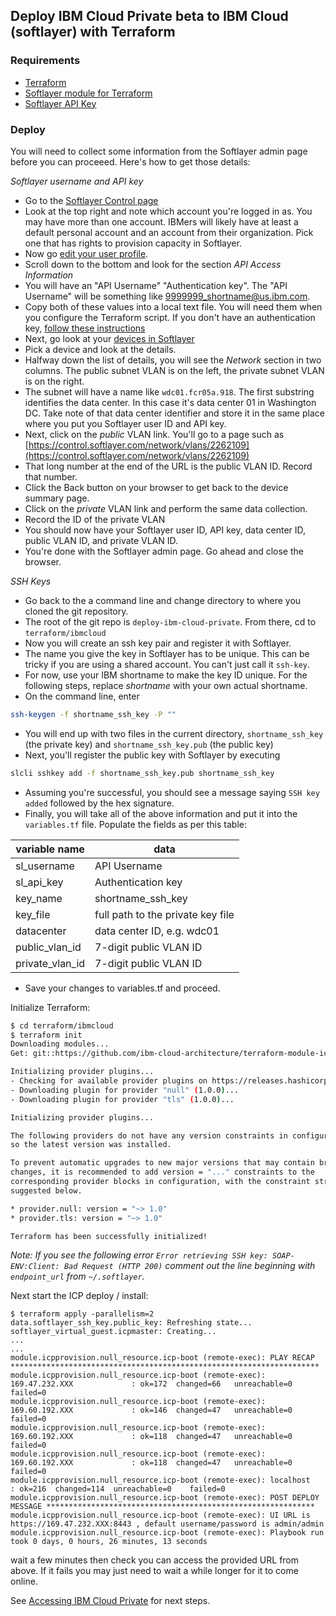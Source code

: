 ## Deploy IBM Cloud Private beta to IBM Cloud (softlayer) with Terraform

### Requirements

* [Terraform](https://www.terraform.io/downloads.html)
* [Softlayer module for Terraform](https://github.com/softlayer/terraform-provider-softlayer#install)
* [Softlayer API Key](https://knowledgelayer.softlayer.com/procedure/retrieve-your-api-key)

### Deploy

You will need to collect some information from the Softlayer admin page before you can proceeed. Here's how to get those details:

_Softlayer username and API key_

* Go to the [Softlayer Control page](https://control.softlayer.com/)
* Look at the top right and note which account you're logged in as.  You may have more than one account. IBMers will likely have at least a default personal account and an account from their organization. Pick one that has rights to provision capacity in Softlayer.
* Now go [edit your user profile](https://control.softlayer.com/account/user/profile).
* Scroll down to the bottom and look for the section _API Access Information_
* You will have an "API Username" "Authentication key". The "API Username" will be something like 9999999_shortname@us.ibm.com.
* Copy both of these values into a local text file.  You will need them when you configure the Terraform script.  If you don't have an authentication key, [follow these instructions](https://knowledgelayer.softlayer.com/procedure/generate-api-key)
* Next, go look at your [devices in Softlayer](https://control.softlayer.com/devices)
* Pick a device and look at the details.
* Halfway down the list of details, you will see the _Network_ section in two columns. The public subnet VLAN is on the left, the private subnet VLAN is on the right.
* The subnet will have a name like `wdc01.fcr05a.918`. The first substring identifies the data center. In this case it's data center 01 in Washington DC. Take note of that data center identifier and store it in the same place where you put you Softlayer user ID and API key.
* Next, click on the _public_ VLAN link.  You'll go to a page such as [https://control.softlayer.com/network/vlans/2262109](https://control.softlayer.com/network/vlans/2262109)
* That long number at the end of the URL is the public VLAN ID. Record that number.
* Click the Back button on your browser to get back to the device summary page.
* Click on the _private_ VLAN link and perform the same data collection.
* Record the ID of the private VLAN
* You should now have your Softlayer user ID, API key, data center ID, public VLAN ID, and private VLAN ID.
* You're done with the Softlayer admin page. Go ahead and close the browser.

_SSH Keys_

* Go back to the a command line and change directory to where you cloned the git repository.
* The root of the git repo is `deploy-ibm-cloud-private`. From there, cd to `terraform/ibmcloud`
* Now you will create an ssh key pair and register it with Softlayer.
* The name you give the key in Softlayer has to be unique. This can be tricky if you are using a shared account.  You can't just call it `ssh-key`.
* For now, use your IBM shortname to make the key ID unique. For the following steps, replace _shortname_ with your own actual shortname.
* On the command line, enter
```bash
ssh-keygen -f shortname_ssh_key -P ""
```

* You will end up with two files in the current directory, `shortname_ssh_key` (the private key) and `shortname_ssh_key.pub` (the public key)
* Next, you'll register the public key with Softlayer by executing
```bash
slcli sshkey add -f shortname_ssh_key.pub shortname_ssh_key
```

* Assuming you're successful, you should see a message saying `SSH key added` followed by the hex signature.
* Finally, you will take all of the above information and put it into the `variables.tf` file. Populate the fields as per this table:

variable name | data
--------------|-------------
sl_username |  API Username
sl_api_key | Authentication key
key_name  | shortname_ssh_key
key_file | full path to the private key file
datacenter  | data center ID, e.g. wdc01
public_vlan_id | 7-digit public VLAN ID
private_vlan_id | 7-digit public VLAN ID

* Save your changes to variables.tf and proceed.

Initialize Terraform:

```bash
$ cd terraform/ibmcloud
$ terraform init
Downloading modules...
Get: git::https://github.com/ibm-cloud-architecture/terraform-module-icp-deploy.git

Initializing provider plugins...
- Checking for available provider plugins on https://releases.hashicorp.com...
- Downloading plugin for provider "null" (1.0.0)...
- Downloading plugin for provider "tls" (1.0.0)...

Initializing provider plugins...

The following providers do not have any version constraints in configuration,
so the latest version was installed.

To prevent automatic upgrades to new major versions that may contain breaking
changes, it is recommended to add version = "..." constraints to the
corresponding provider blocks in configuration, with the constraint strings
suggested below.

* provider.null: version = "~> 1.0"
* provider.tls: version = "~> 1.0"

Terraform has been successfully initialized!
```

_Note: If you see the following error `Error retrieving SSH key: SOAP-ENV:Client: Bad Request (HTTP 200)` comment out the line
beginning with `endpoint_url` from `~/.softlayer`._

Next start the ICP deploy / install:

```
$ terraform apply -parallelism=2
data.softlayer_ssh_key.public_key: Refreshing state...
softlayer_virtual_guest.icpmaster: Creating...
...
...
module.icpprovision.null_resource.icp-boot (remote-exec): PLAY RECAP *********************************************************************
module.icpprovision.null_resource.icp-boot (remote-exec): 169.47.232.XXX             : ok=172  changed=66   unreachable=0    failed=0
module.icpprovision.null_resource.icp-boot (remote-exec): 169.60.192.XXX             : ok=146  changed=47   unreachable=0    failed=0
module.icpprovision.null_resource.icp-boot (remote-exec): 169.60.192.XXX             : ok=118  changed=47   unreachable=0    failed=0
module.icpprovision.null_resource.icp-boot (remote-exec): 169.60.192.XXX             : ok=118  changed=47   unreachable=0    failed=0
module.icpprovision.null_resource.icp-boot (remote-exec): localhost                  : ok=216  changed=114  unreachable=0    failed=0
module.icpprovision.null_resource.icp-boot (remote-exec): POST DEPLOY MESSAGE ************************************************************
module.icpprovision.null_resource.icp-boot (remote-exec): UI URL is https://169.47.232.XXX:8443 , default username/password is admin/admin
module.icpprovision.null_resource.icp-boot (remote-exec): Playbook run took 0 days, 0 hours, 26 minutes, 13 seconds
```

wait a few minutes then check you can access the provided URL from above. If it fails you may just need to wait a while longer for it to come online.

See [Accessing IBM Cloud Private](/README.md#accessing-ibm-cloud-private) for next steps.
